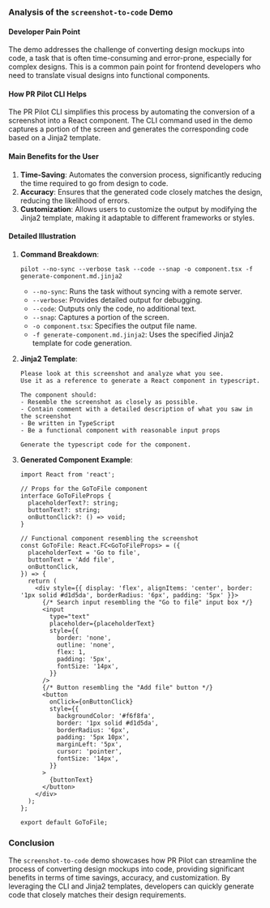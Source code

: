 ### Analysis of the `screenshot-to-code` Demo

#### Developer Pain Point
The demo addresses the challenge of converting design mockups into code, a task that is often time-consuming and error-prone, especially for complex designs. This is a common pain point for frontend developers who need to translate visual designs into functional components.

#### How PR Pilot CLI Helps
The PR Pilot CLI simplifies this process by automating the conversion of a screenshot into a React component. The CLI command used in the demo captures a portion of the screen and generates the corresponding code based on a Jinja2 template.

#### Main Benefits for the User
1. **Time-Saving**: Automates the conversion process, significantly reducing the time required to go from design to code.
2. **Accuracy**: Ensures that the generated code closely matches the design, reducing the likelihood of errors.
3. **Customization**: Allows users to customize the output by modifying the Jinja2 template, making it adaptable to different frameworks or styles.

#### Detailed Illustration

1. **Command Breakdown**:
   ```shell
   pilot --no-sync --verbose task --code --snap -o component.tsx -f generate-component.md.jinja2
   ```
   - `--no-sync`: Runs the task without syncing with a remote server.
   - `--verbose`: Provides detailed output for debugging.
   - `--code`: Outputs only the code, no additional text.
   - `--snap`: Captures a portion of the screen.
   - `-o component.tsx`: Specifies the output file name.
   - `-f generate-component.md.jinja2`: Uses the specified Jinja2 template for code generation.

2. **Jinja2 Template**:
   ```jinja
   Please look at this screenshot and analyze what you see.
   Use it as a reference to generate a React component in typescript.

   The component should:
   - Resemble the screenshot as closely as possible.
   - Contain comment with a detailed description of what you saw in the screenshot
   - Be written in TypeScript
   - Be a functional component with reasonable input props

   Generate the typescript code for the component.
   ```

3. **Generated Component Example**:
   ```tsx
   import React from 'react';

   // Props for the GoToFile component
   interface GoToFileProps {
     placeholderText?: string;
     buttonText?: string;
     onButtonClick?: () => void;
   }

   // Functional component resembling the screenshot
   const GoToFile: React.FC<GoToFileProps> = ({
     placeholderText = 'Go to file',
     buttonText = 'Add file',
     onButtonClick,
   }) => {
     return (
       <div style={{ display: 'flex', alignItems: 'center', border: '1px solid #d1d5da', borderRadius: '6px', padding: '5px' }}>
         {/* Search input resembling the "Go to file" input box */}
         <input
           type="text"
           placeholder={placeholderText}
           style={{
             border: 'none',
             outline: 'none',
             flex: 1,
             padding: '5px',
             fontSize: '14px',
           }}
         />
         {/* Button resembling the "Add file" button */}
         <button
           onClick={onButtonClick}
           style={{
             backgroundColor: '#f6f8fa',
             border: '1px solid #d1d5da',
             borderRadius: '6px',
             padding: '5px 10px',
             marginLeft: '5px',
             cursor: 'pointer',
             fontSize: '14px',
           }}
         >
           {buttonText}
         </button>
       </div>
     );
   };

   export default GoToFile;
   ```

### Conclusion
The `screenshot-to-code` demo showcases how PR Pilot can streamline the process of converting design mockups into code, providing significant benefits in terms of time savings, accuracy, and customization. By leveraging the CLI and Jinja2 templates, developers can quickly generate code that closely matches their design requirements.